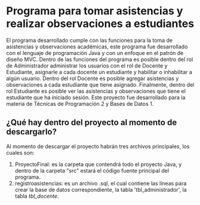 # Programa para tomar asistencias y realizar observaciones a estudiantes
El programa desarrollado cumple con las funciones para la toma de asistencias y observaciones académicas, este programa fue desarrollado con el lenguaje de programación Java y con un enfoque en el patrón de diseño MVC. Dentro de las funciones del programa es posible dentro del rol de Administrador administrar los usuarios con el rol de Docente y Estudiante, asignarle a cada docente un estudiante y habilitar o inhabilitar a algún usuario. Dentro del rol Docente es posible agregar asistencias y observaciones a cada estudiante que tiene asignado. Finalmente, dentro del rol Estudiante es posible ver las asistencias y observaciones que tiene el estudiante que ha iniciado sesión. Este proyecto fue desarrollado para la materia de Técnicas de Programación 2 y Bases de Datos 1.  
## ¿Qué hay dentro del proyecto al momento de descargarlo?
Al momento de descargar el proyecto habrán tres archivos principales, los cuales son:  
1. ProyectoFinal: es la carpeta que contendrá todo el proyecto Java, y dentro de la carpeta "src" estará el código fuente principal del programa.
2. registroasistencias: es un archivo .sql, el cual contiene las líneas para crear la base de datos correspondiente, la tabla 'tbl_administrador', la tabla *tbl_docente*.
